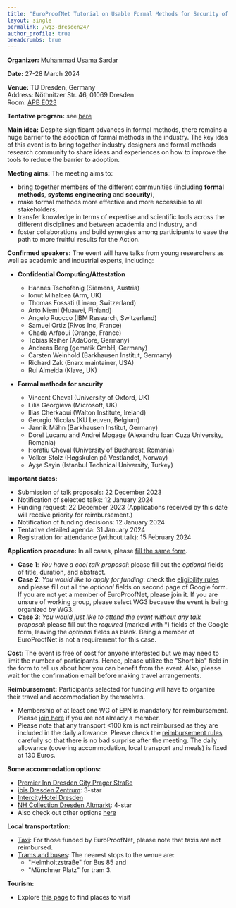 ```yaml
---
title: "EuroProofNet Tutorial on Usable Formal Methods for Security of Systems in March 2024"
layout: single
permalink: /wg3-dresden24/
author_profile: true
breadcrumbs: true
---
```


**Organizer:** [Muhammad Usama Sardar](https://tu-dresden.de/ing/informatik/sya/se/die-professur/beschaeftigte/muhammad-usama-sardar)

**Date:** 27-28 March 2024

**Venue:** TU Dresden, Germany <br>
Address: Nöthnitzer Str. 46, 01069 Dresden <br>
Room: [APB E023](https://navigator.tu-dresden.de/raum/542100.2310)

**Tentative program:** see [here](https://europroofnet.github.io/wg3-dresden24-program/) 

**Main idea:** Despite significant advances in formal methods, there remains a huge barrier to the adoption of formal methods in the industry. The key idea of this event is to bring together industry designers and formal methods research community to share ideas and experiences on how to improve the tools to reduce the barrier to adoption.

**Meeting aims:** The meeting aims to:

  * bring together members of the different communities (including **formal methods**, **systems engineering** and **security**),
  * make formal methods more effective and more accessible to all stakeholders,
  * transfer knowledge in terms of expertise and scientific tools across the different disciplines and between academia and industry, and
  * foster collaborations and build synergies among participants to ease the path to more fruitful results for the Action.

**Confirmed speakers:** The event will have talks from young researchers as well as academic and industrial experts, including: 

  * **Confidential Computing/Attestation** 
    * Hannes Tschofenig (Siemens, Austria)
    * Ionut Mihalcea (Arm, UK)
    * Thomas Fossati (Linaro, Switzerland)
    * Arto Niemi (Huawei, Finland)
    * Angelo	Ruocco (IBM Research, Switzerland)
    * Samuel Ortiz (Rivos Inc, France)
    * Ghada Arfaoui (Orange, France)
    * Tobias Reiher (AdaCore, Germany)
    * Andreas	Berg	(gematik GmbH,	Germany)
    * Carsten Weinhold	(Barkhausen Institut,	Germany)
    * Richard	Zak	(Enarx maintainer,	USA)
    * Rui	Almeida	(Klave,	UK)
      
  * **Formal methods for security** 
    * Vincent Cheval (University of Oxford, UK)
    * Lilia Georgieva (Microsoft, UK)
    * Ilias Cherkaoui (Walton Institute, Ireland)
    * Georgio	Nicolas	(KU Leuven,	Belgium)
    * Jannik	Mähn	(Barkhausen Institut,	Germany)
    * Dorel	Lucanu and Andrei	Mogage	(Alexandru Ioan Cuza University, Romania)
    * Horatiu Cheval	(University of Bucharest,	Romania)
    * Volker	Stolz	(Høgskulen på Vestlandet,	Norway)
    * Ayşe	Sayin	(Istanbul Technical University,	Turkey)

**Important dates:**
  * Submission of talk proposals: 22 December 2023
  * Notification of selected talks: 12 January 2024
  * Funding request: 22 December 2023 (Applications received by this date will receive priority for reimbursement.)
  * Notification of funding decisions: 12 January 2024
  * Tentative detailed agenda: 31 January 2024
  * Registration for attendance (without talk): 15 February 2024

**Application procedure:** In all cases, please [fill the same form](https://docs.google.com/forms/d/1TeOnw5RDcjfXmrayhQ6qBkYx4tqfooBW9Bmeqku1ltc).
  * **Case 1**: _You have a cool talk proposal_: please fill out the _optional_ fields of title, duration, and abstract.
  * **Case 2**: _You would like to apply for funding_: check the [eligibility rules](https://europroofnet.github.io/eligibility/) and please fill out all the _optional_ fields on second page of Google form. If you are not yet a member of EuroProofNet, please join it. If you are unsure of working group, please select WG3 because the event is being organized by WG3.
  * **Case 3**: _You would just like to attend the event without any talk proposal_: please fill out the _required_ (marked with *) fields of the Google form, leaving the _optional_ fields as blank. Being a member of EuroProofNet is not a requirement for this case. 
  
**Cost:** The event is free of cost for anyone interested but we may need to limit the number of participants. Hence, please utilize the "Short bio" field in the form to tell us about how you can benefit from the event. Also, please wait for the confirmation email before making travel arrangements. 

**Reimbursement:** Participants selected for funding will have to organize their travel and accommodation by themselves. 
 * Membership of at least one WG of EPN is mandatory for reimbursement. Please [join here](https://e-services.cost.eu/action/CA20111/working-groups/apply) if you are not already a member.
 * Please note that any transport <100 km is not reimbursed as they are included in the daily allowance. Please check the [reimbursement rules](https://europroofnet.github.io/reimbursement-rules/) carefully so that there is no bad surprise after the meeting. The daily allowance (covering accommodation, local transport and meals) is fixed at 130 Euros.

**Some accommodation options:**
* [Premier Inn Dresden City Prager Straße](https://www.booking.com/hotel/de/premier-inn-dresden-city-prager-strasse.en-gb.html)
* ​​[ibis Dresden Zentrum](https://www.booking.com/hotel/de/ibisbasteidresden.en-gb.html): 3-star
* [IntercityHotel Dresden](https://www.booking.com/hotel/de/intercityhotel-dresden.en-gb.html)
* [NH Collection Dresden Altmarkt](https://www.booking.com/hotel/de/nh-dresden-altmarkt.en-gb.html): 4-star
* Also check out other options [here](https://www.dresden.de/en/tourism/book/accommodation.php)

**Local transportation:**
* [Taxi](https://www.dresden.de/en/living/09/Taxi.php): For those funded by EuroProofNet, please note that taxis are not reimbursed.
* [Trams and buses](https://www.dvb.de/en/Homepage/): The nearest stops to the venue are:
  * "Helmholtzstraße" for Bus 85 and
  * "Münchner Platz" for tram 3.

**Tourism:**
* Explore [this page](https://www.dresden.de/en/tourism/tourism.php) to find places to visit
